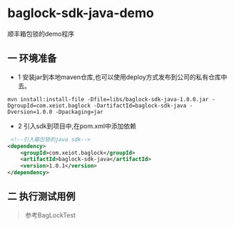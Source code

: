 # baglock-sdk-java-demo

顺丰箱包锁的demo程序

## 一 环境准备
- 1 安装jar到本地maven仓库,也可以使用deploy方式发布到公司的私有仓库中去。
```shell
mvn install:install-file -Dfile=libs/baglock-sdk-java-1.0.0.jar -DgroupId=com.xeiot.baglock -DartifactId=baglock-sdk-java -Dversion=1.0.0 -Dpackaging=jar
```
- 2 引入sdk到项目中,在pom.xml中添加依赖

```xml
 <!--引入箱包锁的java sdk-->
<dependency>
    <groupId>com.xeiot.baglock</groupId>
    <artifactId>baglock-sdk-java</artifactId>
    <version>1.0.1</version>
</dependency>
```
## 二 执行测试用例
> 参考BagLockTest
